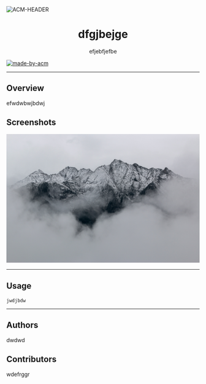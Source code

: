      

![ACM-HEADER](https://user-images.githubusercontent.com/14032427/92643737-e6252e00-f2ff-11ea-8a51-1f1b69caba9f.png)

<h1 align="center"> 
dfgjbejge 
</h1>

<p align="center"> 
efjebfjefbe
</p>

<p>
  <a href="https://acmvit.in/" target="_blank">
    <img alt="made-by-acm" src="https://img.shields.io/badge/MADE%20BY-ACM%20VIT-blue?style=for-the-badge" />
  </a>
</p>

---

## Overview
efwdwbwjbdwj


## Screenshots
<kbd>![screenshot-demo1](/assets/img1.jpg)</kbd>

---

## Usage
```
jwdjbdw
```

---
## Authors

dwdwd




## Contributors
wdefrggr
   